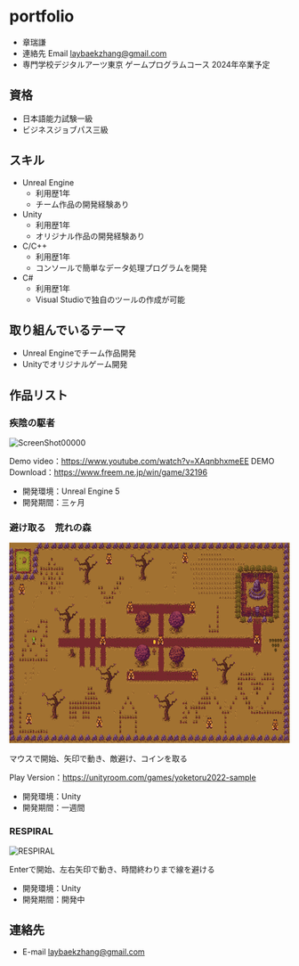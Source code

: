 # portfolio
- 章瑞謙
- 連絡先 Email [laybaekzhang@gmail.com](mailto:laybaekzhang@gmail.com)
- 専門学校デジタルアーツ東京 ゲームプログラムコース 2024年卒業予定

## 資格
- 日本語能力試験一級
- ビジネスジョブパス三級

## スキル
- Unreal Engine 
  - 利用歴1年
  - チーム作品の開発経験あり
- Unity
  - 利用歴1年
  - オリジナル作品の開発経験あり
- C/C++
  - 利用歴1年
  - コンソールで簡単なデータ処理プログラムを開発
- C#
  - 利用歴1年
  - Visual Studioで独自のツールの作成が可能

## 取り組んでいるテーマ
- Unreal Engineでチーム作品開発
- Unityでオリジナルゲーム開発

## 作品リスト
### 疾陰の駆者
![ScreenShot00000](https://github.com/syouzuiken/portfolio/assets/104043872/78023ea0-0187-417f-8179-297acc79f2de)

Demo video：https://www.youtube.com/watch?v=XAqnbhxmeEE
DEMO Download：https://www.freem.ne.jp/win/game/32196

- 開発環境：Unreal Engine 5
- 開発期間：三ヶ月

### 避け取る　荒れの森
[<img src="images/避け取る　荒れの森.png" alt="避け取る　荒れの森" style="height: 360px">](https://)

マウスで開始、矢印で動き、敵避け、コインを取る

Play Version：https://unityroom.com/games/yoketoru2022-sample

- 開発環境：Unity
- 開発期間：一週間

### RESPIRAL
![RESPIRAL](https://user-images.githubusercontent.com/104043872/214456308-4f6d5587-b2d1-4817-a075-7497aa5973ad.png)

Enterで開始、左右矢印で動き、時間終わりまで線を避ける

- 開発環境：Unity
- 開発期間：開発中

## 連絡先
- E-mail [laybaekzhang@gmail.com](mailto:laybaekzhang@gmail.com)

